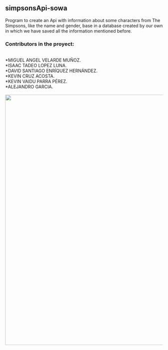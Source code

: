 <h2>simpsonsApi-sowa</h2>
<p>Program to create an Api with information about some characters from The Simpsons, like the name and gender, base in a database created by our own in which we have saved all the information mentioned before.</p>
<h3>Contributors in the proyect:</h3>
<br>
*MIGUEL ANGEL VELARDE MUÑOZ. 
<br>
*ISAAC TADEO LOPEZ LUNA.
<br>
*DAVID SANTIAGO ENRÍQUEZ HERNÁNDEZ.  
<br>
*KEVIN CRUZ ACOSTA.
<br>
*KEVIN VAIDU PARRA PÉREZ.
<br>
*ALEJANDRO GARCIA. 
<br>
<br>
<img src="https://user-images.githubusercontent.com/81264746/160963058-7f4d1517-6587-4d19-a709-b1a64f4ab05f.jpg" width="800">

